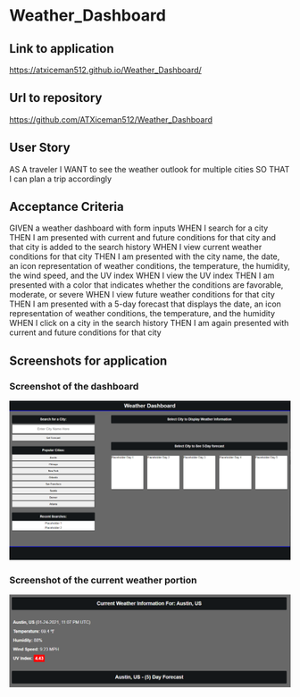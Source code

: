# Weather_Dashboard

## Link to application
https://atxiceman512.github.io/Weather_Dashboard/

## Url to repository
https://github.com/ATXiceman512/Weather_Dashboard

## User Story
AS A traveler
I WANT to see the weather outlook for multiple cities
SO THAT I can plan a trip accordingly

## Acceptance Criteria
GIVEN a weather dashboard with form inputs
WHEN I search for a city
THEN I am presented with current and future conditions for that city and that city is added to the search history
WHEN I view current weather conditions for that city
THEN I am presented with the city name, the date, an icon representation of weather conditions, the temperature, the humidity, the wind speed, and the UV index
WHEN I view the UV index
THEN I am presented with a color that indicates whether the conditions are favorable, moderate, or severe
WHEN I view future weather conditions for that city
THEN I am presented with a 5-day forecast that displays the date, an icon representation of weather conditions, the temperature, and the humidity
WHEN I click on a city in the search history
THEN I am again presented with current and future conditions for that city

## Screenshots for application

### Screenshot of the dashboard
![Index.html(FrontEnd) screenshot](./assets/img/main_dashboard.PNG "Main Dashboard")

### Screenshot of the current weather portion
![Index.html(FrontEnd) screenshot](./assets/img/current_weather_portion.PNG "Image upon selection of city or user input")


